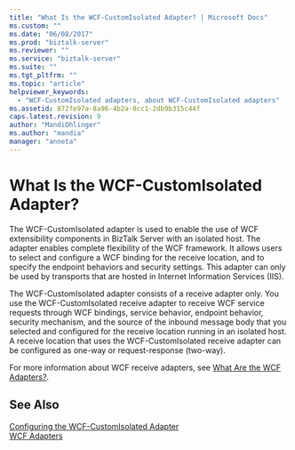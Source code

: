 ```yaml
---
title: "What Is the WCF-CustomIsolated Adapter? | Microsoft Docs"
ms.custom: ""
ms.date: "06/08/2017"
ms.prod: "biztalk-server"
ms.reviewer: ""
ms.service: "biztalk-server"
ms.suite: ""
ms.tgt_pltfrm: ""
ms.topic: "article"
helpviewer_keywords: 
  - "WCF-CustomIsolated adapters, about WCF-CustomIsolated adapters"
ms.assetid: 872fe97a-8a96-4b2a-8cc1-2db9b315c44f
caps.latest.revision: 9
author: "MandiOhlinger"
ms.author: "mandia"
manager: "anneta"
---
```

# What Is the WCF-CustomIsolated Adapter?
The WCF-CustomIsolated adapter is used to enable the use of WCF extensibility components in BizTalk Server with an isolated host. The adapter enables complete flexibility of the WCF framework. It allows users to select and configure a WCF binding for the receive location, and to specify the endpoint behaviors and security settings. This adapter can only be used by transports that are hosted in Internet Information Services (IIS).  
  
 The WCF-CustomIsolated adapter consists of a receive adapter only. You use the WCF-CustomIsolated receive adapter to receive WCF service requests through WCF bindings, service behavior, endpoint behavior, security mechanism, and the source of the inbound message body that you selected and configured for the receive location running in an isolated host. A receive location that uses the WCF-CustomIsolated receive adapter can be configured as one-way or request-response (two-way).  
  
 For more information about WCF receive adapters, see [What Are the WCF Adapters?](../core/what-are-the-wcf-adapters.md).  
  
## See Also  
 [Configuring the WCF-CustomIsolated Adapter](../core/configuring-the-wcf-customisolated-adapter.md)   
 [WCF Adapters](../core/wcf-adapters.md)